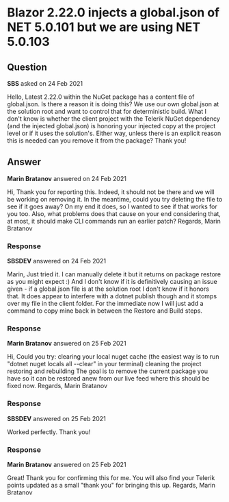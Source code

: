 # Blazor 2.22.0 injects a global.json of NET 5.0.101 but we are using NET 5.0.103

## Question

**SBS** asked on 24 Feb 2021

Hello, Latest 2.22.0 within the NuGet package has a content file of global.json. Is there a reason it is doing this? We use our own global.json at the solution root and want to control that for deterministic build. What I don't know is whether the client project with the Telerik NuGet dependency (and the injected global.json) is honoring your injected copy at the project level or if it uses the solution's. Either way, unless there is an explicit reason this is needed can you remove it from the package? Thank you!

## Answer

**Marin Bratanov** answered on 24 Feb 2021

Hi, Thank you for reporting this. Indeed, it should not be there and we will be working on removing it. In the meantime, could you try deleting the file to see if it goes away? On my end it does, so I wanted to see if that works for you too. Also, what problems does that cause on your end considering that, at most, it should make CLI commands run an earlier patch? Regards, Marin Bratanov

### Response

**SBSDEV** answered on 24 Feb 2021

Marin, Just tried it. I can manually delete it but it returns on package restore as you might expect :) And I don't know if it is definitively causing an issue given - if a global.json file is at the solution root I don't know if it honors that. It does appear to interfere with a dotnet publish though and it stomps over my file in the client folder. For the immediate now I will just add a command to copy mine back in between the Restore and Build steps.

### Response

**Marin Bratanov** answered on 25 Feb 2021

Hi, Could you try: clearing your local nuget cache (the easiest way is to run "dotnet nuget locals all --clear" in your terminal) cleaning the project restoring and rebuilding The goal is to remove the current package you have so it can be restored anew from our live feed where this should be fixed now. Regards, Marin Bratanov

### Response

**SBSDEV** answered on 25 Feb 2021

Worked perfectly. Thank you!

### Response

**Marin Bratanov** answered on 25 Feb 2021

Great! Thank you for confirming this for me. You will also find your Telerik points updated as a small "thank you" for bringing this up. Regards, Marin Bratanov
